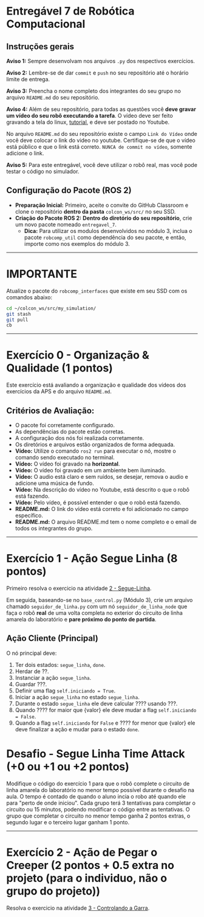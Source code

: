 # Entregável 7 de Robótica Computacional

## Instruções gerais

**Aviso 1:** Sempre desenvolvam nos arquivos `.py` dos respectivos exercícios.

**Aviso 2:** Lembre-se de dar `commit` e `push` no seu repositório até o horário limite de entrega.

**Aviso 3:** Preencha o nome completo dos integrantes do seu grupo no arquivo `README.md` do seu repositório.

**Aviso 4:** Além de seu repositório, para todas as questões você **deve gravar um vídeo do seu robô executando a tarefa**. O vídeo deve ser feito gravando a tela do linux, [tutorial](https://insper.github.io/robotica-computacional/screen_record/), e deve ser postado no Youtube. 

No arquivo `README.md` do seu repositório existe o campo `Link do Vídeo` onde você deve colocar o link do video no youtube. Certifique-se de que o vídeo está público e que o link está correto. `NUNCA de commit no vídeo`, somente adicione o link.

**Aviso 5:** Para este entregável, você deve utilizar o robô real, mas você pode testar o código no simulador.

## Configuração do Pacote (ROS 2)

- **Preparação Inicial:** Primeiro, aceite o convite do GitHub Classroom e clone o repositório **dentro da pasta** `colcon_ws/src/` no seu SSD.
- **Criação do Pacote ROS 2:** **Dentro do diretório do seu repositório**, crie um novo pacote nomeado `entregavel_7`.
    - **Dica:** Para utilizar os modulos desenvolvidos no módulo 3, inclua o pacote `robcomp_util` como dependência do seu pacote, e então, importe como nos exemplos do módulo 3.

____________________________________________________________________
# **IMPORTANTE**
Atualize o pacote do `robcomp_interfaces` que existe em seu SSD com os comandos abaixo:
```bash
cd ~/colcon_ws/src/my_simulation/
git stash
git pull
cb
```
____________________________________________________________________

# Exercício 0 - Organização & Qualidade (1 pontos)
Este exercício está avaliando a organização e qualidade dos vídeos dos exercícios da APS e do arquivo `README.md`.

## Critérios de Avaliação:
* O pacote foi corretamente configurado.
* As dependências do pacote estão corretas.
* A configuração dos nós foi realizada corretamente.
* Os diretórios e arquivos estão organizados de forma adequada.
* **Vídeo:** Utilize o comando `ros2 run` para executar o nó, mostre o comando sendo executado no terminal.
* **Vídeo:** O vídeo foi gravado na **horizontal**.
* **Vídeo:** O vídeo foi gravado em um ambiente bem iluminado.
* **Vídeo:** O audio está claro e sem ruídos, se desejar, remova o audio e adicione uma música de fundo.
* **Vídeo:** Na descrição do vídeo no Youtube, está descrito o que o robô está fazendo.
* **Vídeo:** Pelo vídeo, é possível entender o que o robô está fazendo.
* **README.md:** O link do vídeo está correto e foi adicionado no campo específico.
* **README.md:** O arquivo README.md tem o nome completo e o email de todos os integrantes do grupo.

---

# Exercício 1 - Ação Segue Linha (8 pontos)
Primeiro resolva o exercicio na atividade [2 - Segue-Linha](https://insper.github.io/robotica-computacional/modulos/07-controle/atividades/2-seguelinha-proporcional/).

Em seguida, baseando-se no `base_control.py` (Módulo 3), crie um arquivo chamado `seguidor_de_linha.py` com um nó `seguidor_de_linha_node` que faça o robô **real** de uma volta completa no exterior do circuito de linha amarela do laboratório e **pare próximo do ponto de partida**.

## Ação Cliente (Principal)
O nó principal deve:
1. Ter dois estados: `segue_linha`, `done`.
2. Herdar de ??.
3. Instanciar a ação `segue_linha`.
4. Guardar ???.
5. Definir uma flag `self.iniciando = True`.
6. Iniciar a ação `segue_linha` no estado `segue_linha`.
7. Durante o estado `segue_linha` ele deve calcular ???? usando ???.
8. Quando ???? for maior que {valor} ele deve mudar a flag `self.iniciando = False`.
9. Quando a flag `self.iniciando` for `False` e ???? for menor que {valor} ele deve finalizar a ação e mudar para o estado `done`. 

# Desafio - Segue Linha Time Attack (+0 ou +1 ou +2 pontos)
Modifique o código do exercício 1 para que o robô complete o circuito de linha amarela do laboratório no menor tempo possível durante o desafio na aula. O tempo é contado de quando o aluno incia o robo até quando ele para "perto de onde iniciou". Cada grupo terá 3 tentativas para completar o circuito ou 15 minutos, podendo modificar o código entre as tentativas. O grupo que completar o circuito no menor tempo ganha 2 pontos extras, o segundo lugar e o terceiro lugar ganham 1 ponto.

---
# Exercício 2 - Ação de Pegar o Creeper (2 pontos + 0.5 extra no projeto (para o individuo, não o grupo do projeto))

Resolva o exercicio na atividade [3 - Controlando a Garra](https://insper.github.io/robotica-computacional/modulos/06-visao-p3/atividades/3-reconhecimento-marcadores/).